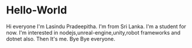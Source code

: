 # Hello-World
Hi everyone
I'm Lasindu Pradeepitha. I'm from Sri Lanka.
I'm a student for now. I'm interested in nodejs,unreal-engine,unity,robot frameworks and dotnet also.
Then It's me. 
Bye Bye everyone.
